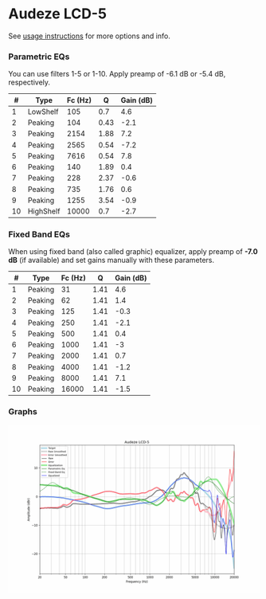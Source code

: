 # Audeze LCD-5
See [usage instructions](https://github.com/jaakkopasanen/AutoEq#usage) for more options and info.

### Parametric EQs
You can use filters 1-5 or 1-10. Apply preamp of -6.1 dB or -5.4 dB, respectively.

|   # | Type      |   Fc (Hz) |    Q |   Gain (dB) |
|-----|-----------|-----------|------|-------------|
|   1 | LowShelf  |       105 | 0.7  |         4.6 |
|   2 | Peaking   |       104 | 0.43 |        -2.1 |
|   3 | Peaking   |      2154 | 1.88 |         7.2 |
|   4 | Peaking   |      2565 | 0.54 |        -7.2 |
|   5 | Peaking   |      7616 | 0.54 |         7.8 |
|   6 | Peaking   |       140 | 1.89 |         0.4 |
|   7 | Peaking   |       228 | 2.37 |        -0.6 |
|   8 | Peaking   |       735 | 1.76 |         0.6 |
|   9 | Peaking   |      1255 | 3.54 |        -0.9 |
|  10 | HighShelf |     10000 | 0.7  |        -2.7 |

### Fixed Band EQs
When using fixed band (also called graphic) equalizer, apply preamp of **-7.0 dB** (if available) and set gains manually with these parameters.

|   # | Type    |   Fc (Hz) |    Q |   Gain (dB) |
|-----|---------|-----------|------|-------------|
|   1 | Peaking |        31 | 1.41 |         4.6 |
|   2 | Peaking |        62 | 1.41 |         1.4 |
|   3 | Peaking |       125 | 1.41 |        -0.3 |
|   4 | Peaking |       250 | 1.41 |        -2.1 |
|   5 | Peaking |       500 | 1.41 |         0.4 |
|   6 | Peaking |      1000 | 1.41 |        -3   |
|   7 | Peaking |      2000 | 1.41 |         0.7 |
|   8 | Peaking |      4000 | 1.41 |        -1.2 |
|   9 | Peaking |      8000 | 1.41 |         7.1 |
|  10 | Peaking |     16000 | 1.41 |        -1.5 |

### Graphs
![](./Audeze%20LCD-5.png)
